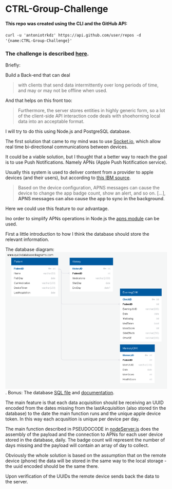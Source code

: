 # CTRL-Group-Challenge

#### This repo was created using the CLI and the GitHub API:

`curl -u 'antoniotrkdz' https://api.github.com/user/repos -d '{name:CTRL-Group-Challenge}'`

### The challenge is described [here](.Pathway_app_API_Challenge.pdf).

Briefly:

Build a Back-end that can deal
>with clients that send data intermittently over long periods
of time, and may or may not be offline when used.

And that helps on this front too:
>Furthermore, the server stores entities in
highly generic form, so a lot of the client-side API interaction code deals with shoehorning local data into an acceptable format.

I will try to do this using Node.js and PostgreSQL database.

The first solution that came to my mind was to use [Socket.io](https://socket.io/),
which allow real time bi-directional communications between devices.

It could be a viable solution, but I thought that a better way to reach the goal is to use Push Notifications. Namely APNs (Apple Push Notification service).

Usually this system is used to deliver content from a provider to apple devices (and their users), but according to [this IBM source](https://www.ibm.com/support/knowledgecenter/en/SSYRPW_9.0.1/APNS.html).
>Based on the device configuration, APNS messages can cause the device to change the app badge count, show an alert, and so on. [...], __APNS messages can also cause the app to sync in the background__.

Here we could use this feature to our advantage.

Ino order to simplify APNs operations in Node.js the [apns module](https://www.npmjs.com/package/apns) can be used.

First a little introduction to how I think the database should store the relevant information.

The database diagram: ![database diagram](./QuickDBD-P_diagram.png).
Bonus: The database [SQL file](./QuickDBD-P_diagram.sql) and [documentation](./QuickDBD-P_diagram.pdf).

The main feature is that each data acquisition should be receiving an UUID encoded from the dates missing from the lastAcquisition (also stored tin the database) to the date the main function runs and the unique apple device token.
In this way each acqusition is unique per device per day.

The main function described in PSEUDOCODE in [nodeServer.js](./nodeServer.js) does the assembly of the payload and the connection to APNs for each user device stored in the database, daily.
The badge count will represent the number of days missing and the payload will contain an array of day to collect.

Obviously the whole solution is based on the assumption that on the remote device (phone) the data will be stored in the same way to the local storage - the uuid encoded should be the same there.

Upon verification of the UUIDs the remote device sends back the data to the server.
